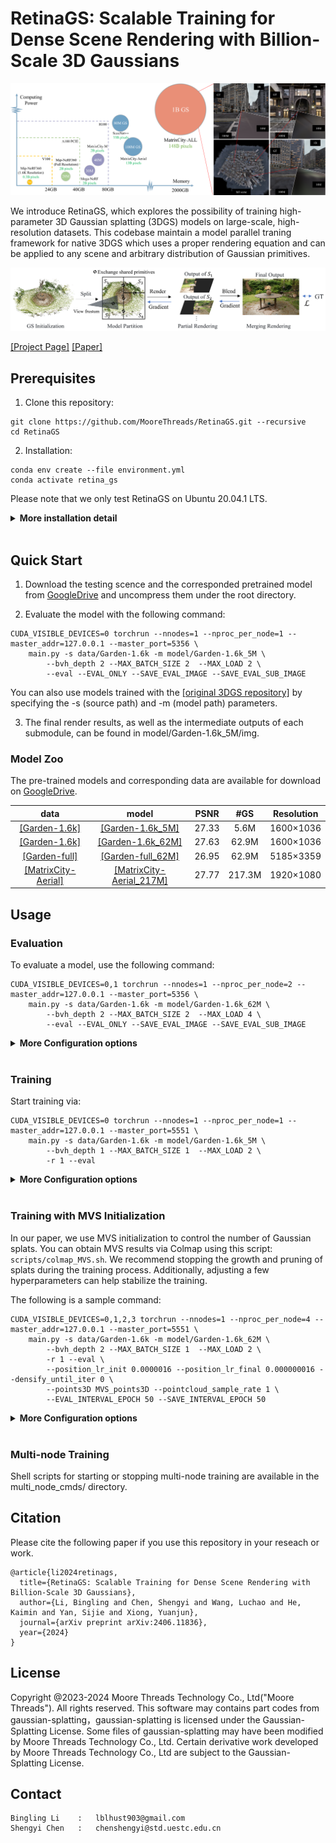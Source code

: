 # RetinaGS: Scalable Training for Dense Scene Rendering with Billion-Scale 3D Gaussians

<img src="./assets/teaser.png">

We introduce RetinaGS, which explores the possibility of training high-parameter 3D Gaussian splatting (3DGS) models on large-scale, high-resolution datasets. This codebase maintain a model parallel traning framework for native 3DGS which uses a proper rendering equation and can be applied to any scene and arbitrary distribution of Gaussian primitives. 

<img src="./assets/pipeline.png">


[[Project Page]](https://ai-reality.github.io/RetinaGS/)
[[Paper]](https://arxiv.org/pdf/2406.11836)

## Prerequisites

1. Clone this repository:

```
git clone https://github.com/MooreThreads/RetinaGS.git --recursive
cd RetinaGS
```

2. Installation:

```shell
conda env create --file environment.yml
conda activate retina_gs
```

Please note that we only test RetinaGS on Ubuntu 20.04.1 LTS.

<details>
<summary><span style="font-weight: bold;">More installation detail</span></summary>
  
  If you already have the environment set up from the [original 3DGS repository](https://github.com/graphdeco-inria/gaussian-splatting), you can quickly get started by running the following command:

  ```shell
  pip install rasterization_kernels/diff-gaussian-rasterization-half-gaussian/ numba scipy
  ```

</details>
<br>

## Quick Start

1. Download the testing scence and the corresponded pretrained model from [GoogleDrive]() and uncompress them under the root directory.

2. Evaluate the model with the following command:
```
CUDA_VISIBLE_DEVICES=0 torchrun --nnodes=1 --nproc_per_node=1 --master_addr=127.0.0.1 --master_port=5356 \
    main.py -s data/Garden-1.6k -m model/Garden-1.6k_5M \
        --bvh_depth 2 --MAX_BATCH_SIZE 2  --MAX_LOAD 2 \
        --eval --EVAL_ONLY --SAVE_EVAL_IMAGE --SAVE_EVAL_SUB_IMAGE
```

You can also use models trained with the [[original 3DGS repository]](https://github.com/graphdeco-inria/gaussian-splatting) by specifying the -s (source path) and -m (model path) parameters.

3. The final render results, as well as the intermediate outputs of each submodule, can be found in model/Garden-1.6k_5M/img.

### Model Zoo

The pre-trained models and corresponding data are available for download on [GoogleDrive]().

| data                                                          | model                                                         | PSNR | #GS   |Resolution|
|:-----------------:                                            |:-----------------:                                            |:----:|:-----:|:-----:   |
| [[Garden-1.6k]]()                                             | [[Garden-1.6k_5M]]()                                          |27.33 |5.6M   |1600×1036 |
| [[Garden-1.6k]]()                                             | [[Garden-1.6k_62M]]()                                         |27.63 |62.9M  |1600×1036 |
| [[Garden-full]]()                                             | [[Garden-full_62M]]()                                         |26.95 |62.9M  |5185×3359 |
| [[MatrixCity-Aerial]]()                                       | [[MatrixCity-Aerial_217M]]()                                  |27.77 |217.3M |1920×1080 |

<!-- M means Million. Add -r 1600 flag while evaluate Room-1.6k. -->


## Usage 

### Evaluation

To evaluate a model, use the following command:

```
CUDA_VISIBLE_DEVICES=0,1 torchrun --nnodes=1 --nproc_per_node=2 --master_addr=127.0.0.1 --master_port=5356 \
    main.py -s data/Garden-1.6k -m model/Garden-1.6k_62M \
        --bvh_depth 2 --MAX_BATCH_SIZE 2  --MAX_LOAD 4 \
        --eval --EVAL_ONLY --SAVE_EVAL_IMAGE --SAVE_EVAL_SUB_IMAGE
```

<details>
<summary><span style="font-weight: bold;">More Configuration options</span></summary>

  #### CUDA_VISIBLE_DEVICES=0,1
  Assigns GPUs numbered CUDA_0 and CUDA_1 for evaluation.
  #### --nnodes=1 --nproc_per_node=2
  Specifies the use of 1 machine and 2 GPUs.
  #### --master_addr=127.0.0.1 --master_port=7356
  Sets the host and port for torchrun. Ensure that the --master_port is unique for different tasks on the same machine to avoid conflicts.
  #### --source_path / -s
  The path to the source directory containing a COLMAP or Synthetic NeRF data set.
  #### --model_path / -m 
  The path where the trained model is stored. 
  #### --bvh_depth
  Controls the number of submodels generated, creating 2<sup>bvh_depth</sup> submodels. For example, bvh_depth=2 results in a total of 4 submodels.
  #### --MAX_BATCH_SIZE --MAX_LOAD 
  These parameters manage memory usage, a render task for a submodel weight 1 load, thus "--MAX_BATCH_SIZE 2  --MAX_LOAD 4" just set every batch as size of 2 in this case. Reduce these values if GPU memory is insufficient.
  #### --eval
  Add this flag to use a MipNeRF360-style training/test split for evaluation.
  #### --EVAL_ONLY --SAVE_EVAL_IMAGE --SAVE_EVAL_SUB_IMAGE
  Limits the operation to evaluation only, saving both the final rendered images and the sub-images from each submodel.

</details>
<br>


### Training

Start training via: 
```
CUDA_VISIBLE_DEVICES=0 torchrun --nnodes=1 --nproc_per_node=1 --master_addr=127.0.0.1 --master_port=5551 \
    main.py -s data/Garden-1.6k -m model/Garden-1.6k_5M \
        --bvh_depth 1 --MAX_BATCH_SIZE 1  --MAX_LOAD 2 \
        -r 1 --eval
```

<details>
<summary><span style="font-weight: bold;">More Configuration options</span></summary>


  #### --resolution / -r
  Specifies resolution of the loaded images before training. If provided 1, 2, 4 or 8, uses original, 1/2, 1/4 or 1/8 resolution, respectively. For all other values, rescales the width to the given number while maintaining image aspect. If not set and input image width exceeds 1.6K pixels, inputs are automatically rescaled to this target.
  #### --iterations
  The total number of training iterations, defaulting to 30_000.
  #### --epochs
  The total number of training epochs. This is only effective if --iterations is not specified.

</details>
<br>


### Training with MVS Initialization

In our paper, we use MVS initialization to control the number of Gaussian splats. You can obtain MVS results via Colmap using this script: `scripts/colmap_MVS.sh`. We recommend stopping the growth and pruning of splats during the training process. Additionally, adjusting a few hyperparameters can help stabilize the training.

The following is a sample command:

```
CUDA_VISIBLE_DEVICES=0,1,2,3 torchrun --nnodes=1 --nproc_per_node=4 --master_addr=127.0.0.1 --master_port=5551 \
    main.py -s data/Garden-1.6k -m model/Garden-1.6k_62M \
        --bvh_depth 2 --MAX_BATCH_SIZE 1  --MAX_LOAD 2 \
        -r 1 --eval \
        --position_lr_init 0.0000016 --position_lr_final 0.000000016 --densify_until_iter 0 \
        --points3D MVS_points3D --pointcloud_sample_rate 1 \
        --EVAL_INTERVAL_EPOCH 50 --SAVE_INTERVAL_EPOCH 50      
```

<details>
<summary><span style="font-weight: bold;">More Configuration options</span></summary>

  #### --position_lr_init --position_lr_final
  Initial and Final 3D position learning rate, 1.6 × 10<sup>-4</sup> to 1.6 × 10<sup>-6</sup> by default. Since the primitives are initialized with relatively accurate position parameters from MVS, we reduce the learning rate for the position parameters in all primitives from 1.6 × 10<sup>-6</sup> to 1.6 × 10<sup>-8</sup> with a exponential decay function

  #### --densify_until_iter
  Specifies the iteration at which densification stops, defaulting to 15,000 and set to 0 to disable.

  #### --points3D
  The point cloud file used for initialization.

  #### --pointcloud_sample_rate
  Sets the downsampling rate at initialization; for instance, providing N uses 1/N of the point cloud. Increase the downsampling ratio when using MVS initialization if GPU memory is insufficient.

  ### --EVAL_INTERVAL_EPOCH --SAVE_INTERVAL_EPOCH
  Specifies the interval epoch of saving model and evaluation.

  #### --SPLIT_MODEL
  Enables reading individual ply files for each submodel plus interface information, which can reduce read and write overhead with numerous GS.

</details>
<br>

### Multi-node Training

Shell scripts for starting or stopping multi-node training are available in the multi_node_cmds/ directory.
<br>



## Citation
Please cite the following paper if you use this repository in your reseach or work.
```
@article{li2024retinags,
  title={RetinaGS: Scalable Training for Dense Scene Rendering with Billion-Scale 3D Gaussians},
  author={Li, Bingling and Chen, Shengyi and Wang, Luchao and He, Kaimin and Yan, Sijie and Xiong, Yuanjun},
  journal={arXiv preprint arXiv:2406.11836},
  year={2024}
}
```

## License
Copyright @2023-2024 Moore Threads Technology Co., Ltd("Moore Threads"). All rights reserved. This software may contains part codes from gaussian-splatting，gaussian-splatting is licensed under the Gaussian-Splatting License. Some files of gaussian-splatting may have been modified by Moore Threads Technology Co., Ltd.  Certain derivative work developed by Moore Threads Technology Co., Ltd are subject to the Gaussian-Splatting License.

## Contact
```
Bingling Li    :   lblhust903@gmail.com
Shengyi Chen   :   chenshengyi@std.uestc.edu.cn
```


